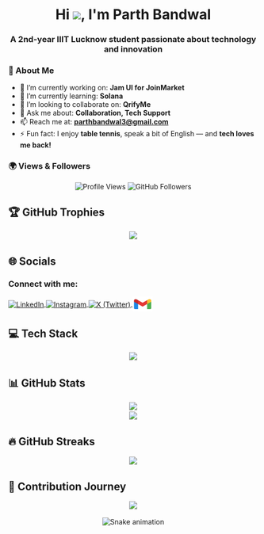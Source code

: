 <h1 align="center">Hi <img src="https://media.giphy.com/media/hvRJCLFzcasrR4ia7z/giphy.gif" width="25px">, I'm Parth Bandwal</h1>

<h3 align="center">A 2nd-year IIIT Lucknow student passionate about technology and innovation</h3>


### 📌 About Me

- 🔭 I’m currently working on: **Jam UI for JoinMarket**  
- 🌱 I’m currently learning: **Solana**  
- 👯 I’m looking to collaborate on: **QrifyMe**  
- 💬 Ask me about: **Collaboration, Tech Support**  
- 📫 Reach me at: **[parthbandwal3@gmail.com](mailto:parthbandwal3@gmail.com)**  
- ⚡ Fun fact: I enjoy **table tennis**, speak a bit of English — and **tech loves me back!**


### 🌍 Views & Followers
<p align="center">
  <img src="https://komarev.com/ghpvc/?username=parrth20&label=Profile%20views&color=0e75b6&style=flat" alt="Profile Views" />
  <img src="https://img.shields.io/github/followers/parrth20?label=Followers&style=social" alt="GitHub Followers" />
</p>


## 🏆 GitHub Trophies
<p align="center">
  <img src="https://github-profile-trophy.vercel.app/?username=parrth20&theme=radical&margin-w=10&no-bg=true&no-frame=true" />
</p>



## 🌐 Socials
<h3 align="left">Connect with me:</h3>
<p align="left">
  <a href="https://linkedin.com/in/parrth20" target="_blank">
    <img align="center" src="https://raw.githubusercontent.com/rahuldkjain/github-profile-readme-generator/master/src/images/icons/Social/linked-in-alt.svg" alt="LinkedIn" height="30" width="40" />
  </a>
  <a href="https://instagram.com/parrth20" target="_blank">
    <img align="center" src="https://raw.githubusercontent.com/rahuldkjain/github-profile-readme-generator/master/src/images/icons/Social/instagram.svg" alt="Instagram" height="30" width="40" />
  </a>
  <a href="https://x.com/parrth18" target="_blank">
    <img align="center" src="https://raw.githubusercontent.com/rahuldkjain/github-profile-readme-generator/master/src/images/icons/Social/twitter.svg" alt="X (Twitter)" height="30" width="40" />
  </a>
  <a href="mailto:parthbandwal3@gmail.com" target="_blank">
    <img align="center" src="https://raw.githubusercontent.com/rahuldkjain/github-profile-readme-generator/master/src/images/icons/Social/gmail.svg" alt="Email" height="30" width="40" />
  </a>
</p>




## 💻 Tech Stack
<p align="center">
  <img src="https://skillicons.dev/icons?i=cpp,c,css,html,js,ts,java,dart,latex,rust,solidity,bash,aws,gcp,angular,django,express,fastapi,ejs,flutter,flask,nextjs,nodejs,npm,react,redux,solidjs,tailwind,threejs,vite,vue,web3,webpack,yarn,firebase,mysql,postgres,prisma,figma,canva,blender,framer,github,gitlab,git,powershell" />
</p>



## 📊 GitHub Stats
<p align="center">
  <img src="https://github-readme-stats.vercel.app/api/top-langs/?username=parrth20&layout=compact&theme=radical" />
  <br/>
  <img src="https://github-readme-stats.vercel.app/api?username=parrth20&show_icons=true&theme=radical" />
</p>



## 🔥 GitHub Streaks
<p align="center">
  <a href="https://github-readme-streak-stats.herokuapp.com/demo/">
    <img src="https://github-readme-streak-stats.herokuapp.com/?user=parrth20&theme=radical&hide_border=false"/>
  </a>
</p>




## 🌟 Contribution Journey
<p align="center">
  <img src="https://github-readme-activity-graph.vercel.app/graph?username=parrth20&theme=github-compact&radius=16&area=true" />
</p>


<p align="center">
  <img src="https://profile-readme-generator.com/assets/snake.svg" alt="Snake animation" />
</p>
